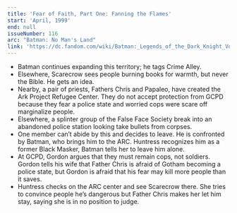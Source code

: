 ```yaml
---
title: 'Fear of Faith, Part One: Fanning the Flames'
start: 'April, 1999'
end: null
issueNumber: 116
arc: "Batman: No Man's Land"
link: 'https://dc.fandom.com/wiki/Batman:_Legends_of_the_Dark_Knight_Vol_1_116'
---
```


- Batman continues expanding this territory; he tags Crime Alley.
- Elsewhere, Scarecrow sees people burning books for warmth, but never the Bible. He gets an idea.
- Nearby, a pair of priests, Fathers Chris and Papaleo, have created the Ark Project Refugee Center. They do not accept protection from GCPD because they fear a police state and worried cops were scare off marginalize people.
- Elsewhere, a splinter group of the False Face Society break into an abandoned police station looking take bullets from corpses.
- One member can’t abide by this and decides to leave. He is confronted by Batman, who brings him to the ARC. Huntress recognizes him as a former Black Masker, Batman tells her to leave him alone.
- At GCPD, Gordon argues that they must remain cops, not soldiers. Gordon tells his wife that Father Chris is afraid of Gotham becoming a police state, but Gordon is afraid that his fear may kill more people than it saves.
- Huntress checks on the ARC center and see Scarecrow there. She tries to convince people he’s dangerous but Father Chris makes her let him stay, saying she is in no position to judge.
